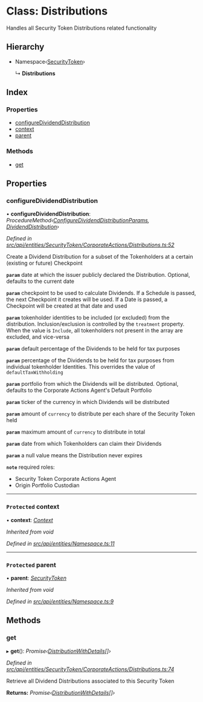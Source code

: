 # Class: Distributions

Handles all Security Token Distributions related functionality

## Hierarchy

* Namespace‹[SecurityToken](securitytoken.md)›

  ↳ **Distributions**

## Index

### Properties

* [configureDividendDistribution](distributions.md#configuredividenddistribution)
* [context](distributions.md#protected-context)
* [parent](distributions.md#protected-parent)

### Methods

* [get](distributions.md#get)

## Properties

###  configureDividendDistribution

• **configureDividendDistribution**: *ProcedureMethod‹[ConfigureDividendDistributionParams](../globals.md#configuredividenddistributionparams), [DividendDistribution](dividenddistribution.md)›*

*Defined in [src/api/entities/SecurityToken/CorporateActions/Distributions.ts:52](https://github.com/PolymathNetwork/polymesh-sdk/blob/524b0225/src/api/entities/SecurityToken/CorporateActions/Distributions.ts#L52)*

Create a Dividend Distribution for a subset of the Tokenholders at a certain (existing or future) Checkpoint

**`param`** date at which the issuer publicly declared the Distribution. Optional, defaults to the current date

**`param`** checkpoint to be used to calculate Dividends. If a Schedule is passed, the next Checkpoint it creates will be used.
  If a Date is passed, a Checkpoint will be created at that date and used

**`param`** tokenholder identities to be included (or excluded) from the distribution. Inclusion/exclusion is controlled by the `treatment`
  property. When the value is `Include`, all tokenholders not present in the array are excluded, and vice-versa

**`param`** default percentage of the Dividends to be held for tax purposes

**`param`** percentage of the Dividends to be held for tax purposes from individual tokenholder Identities.
  This overrides the value of `defaultTaxWithholding`

**`param`** portfolio from which the Dividends will be distributed. Optional, defaults to the Corporate Actions Agent's Default Portfolio

**`param`** ticker of the currency in which Dividends will be distributed

**`param`** amount of `currency` to distribute per each share of the Security Token held

**`param`** maximum amount of `currency` to distribute in total

**`param`** date from which Tokenholders can claim their Dividends

**`param`** a null value means the Distribution never expires

**`note`** required roles:
  - Security Token Corporate Actions Agent
  - Origin Portfolio Custodian

___

### `Protected` context

• **context**: *[Context](context.md)*

*Inherited from void*

*Defined in [src/api/entities/Namespace.ts:11](https://github.com/PolymathNetwork/polymesh-sdk/blob/524b0225/src/api/entities/Namespace.ts#L11)*

___

### `Protected` parent

• **parent**: *[SecurityToken](securitytoken.md)*

*Inherited from void*

*Defined in [src/api/entities/Namespace.ts:9](https://github.com/PolymathNetwork/polymesh-sdk/blob/524b0225/src/api/entities/Namespace.ts#L9)*

## Methods

###  get

▸ **get**(): *Promise‹[DistributionWithDetails](../interfaces/distributionwithdetails.md)[]›*

*Defined in [src/api/entities/SecurityToken/CorporateActions/Distributions.ts:74](https://github.com/PolymathNetwork/polymesh-sdk/blob/524b0225/src/api/entities/SecurityToken/CorporateActions/Distributions.ts#L74)*

Retrieve all Dividend Distributions associated to this Security Token

**Returns:** *Promise‹[DistributionWithDetails](../interfaces/distributionwithdetails.md)[]›*
